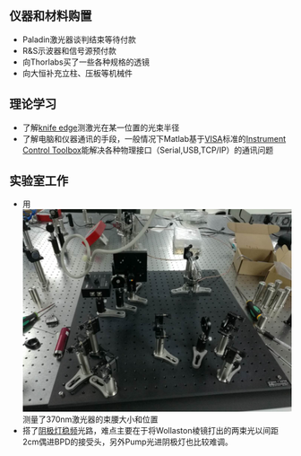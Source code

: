 ## 仪器和材料购置
- Paladin激光器谈判结束等待付款
- R&S示波器和信号源预付款
- 向Thorlabs买了一些各种规格的透镜
- 向大恒补充立柱、压板等机械件
## 理论学习

- 了解[knife edge]()测激光在某一位置的光束半径
- 了解电脑和仪器通讯的手段，一般情况下Matlab基于[VISA](https://www.rohde-schwarz.com/us/driver-pages/remote-control/automation-by-remote-control-step-by-step_231238.html)标准的[Instrument Control Toolbox](https://cn.mathworks.com/help/instrument/visa-overview.html?requestedDomain=www.mathworks.com)能解决各种物理接口（Serial,USB,TCP/IP）的通讯问题
## 实验室工作
- 用![刀片法](https://raw.githubusercontent.com/iontrapnet/Maverickcml/master/2017/2017.12.11.2.jpg)测量了370nm激光器的束腰大小和位置
- 搭了[阴极灯稳频](https://www.iontrap.net/-/pdf/Yb离子370nm稳频.pdf)光路，难点主要在于将Wollaston棱镜打出的两束光以间距2cm偶进BPD的接受头，另外Pump光进阴极灯也比较难调。
